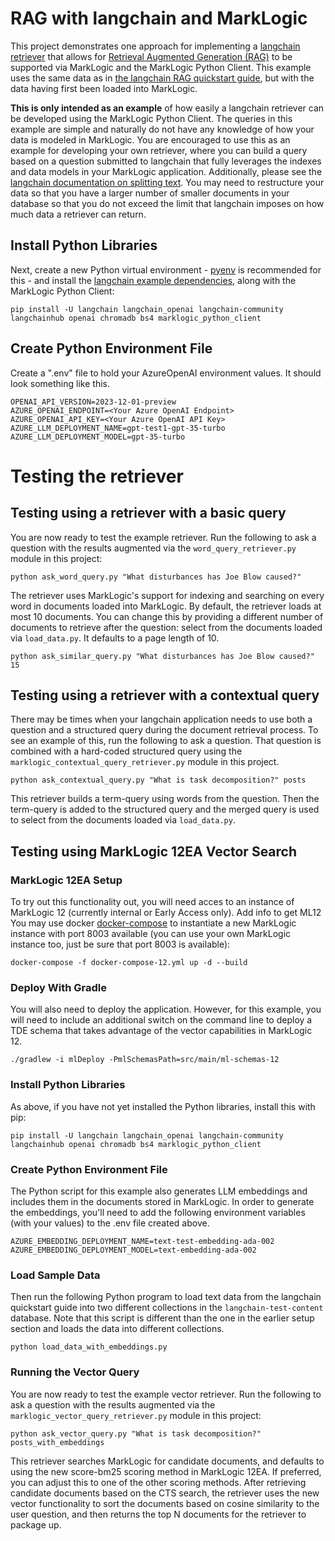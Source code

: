 # RAG with langchain and MarkLogic

This project demonstrates one approach for implementing a 
[langchain retriever](https://python.langchain.com/docs/modules/data_connection/)
that allows for 
[Retrieval Augmented Generation (RAG)](https://python.langchain.com/docs/use_cases/question_answering/)
to be supported via MarkLogic and the MarkLogic Python Client. This example uses the same data as in 
[the langchain RAG quickstart guide](https://python.langchain.com/docs/use_cases/question_answering/quickstart), 
but with the data having first been loaded into MarkLogic.

**This is only intended as an example** of how easily a langchain retriever can be developed
using the MarkLogic Python Client. The queries in this example are simple and naturally 
do not have any knowledge of how your data is modeled in MarkLogic. You are encouraged to use 
this as an example for developing your own retriever, where you can build a query based on a 
question submitted to langchain that fully leverages the indexes and data models in your MarkLogic
application. Additionally, please see the 
[langchain documentation on splitting text](https://python.langchain.com/docs/modules/data_connection/document_transformers/). You may need to restructure your data so that you have a larger number of 
smaller documents in your database so that you do not exceed the limit that langchain imposes on how
much data a retriever can return.

## Install Python Libraries

Next, create a new Python virtual environment - [pyenv](https://github.com/pyenv/pyenv) is recommended for this - 
and install the 
[langchain example dependencies](https://python.langchain.com/docs/use_cases/question_answering/quickstart#dependencies),
along with the MarkLogic Python Client: 

    pip install -U langchain langchain_openai langchain-community langchainhub openai chromadb bs4 marklogic_python_client

## Create Python Environment File

Create a ".env" file to hold your AzureOpenAI environment values. It should look
something like this.
```
OPENAI_API_VERSION=2023-12-01-preview
AZURE_OPENAI_ENDPOINT=<Your Azure OpenAI Endpoint>
AZURE_OPENAI_API_KEY=<Your Azure OpenAI API Key>
AZURE_LLM_DEPLOYMENT_NAME=gpt-test1-gpt-35-turbo
AZURE_LLM_DEPLOYMENT_MODEL=gpt-35-turbo
```

# Testing the retriever

## Testing using a retriever with a basic query

You are now ready to test the example retriever. Run the following to ask a question
with the results augmented via the `word_query_retriever.py` module in this
project:

    python ask_word_query.py "What disturbances has Joe Blow caused?"

The retriever uses MarkLogic's support for indexing and searching on every word in documents loaded into MarkLogic.
By default, the retriever loads at most 10 documents. You can change this by providing a different number of documents
to retrieve after the question:
select from the documents loaded via `load_data.py`. It defaults to a page length of 10.

    python ask_similar_query.py "What disturbances has Joe Blow caused?" 15

## Testing using a retriever with a contextual query

There may be times when your langchain application needs to use both a question and a
structured query during the document retrieval process. To see an example of this, run
the following to ask a question. That question is combined with a hard-coded structured
query using the `marklogic_contextual_query_retriever.py` module in this project.

    python ask_contextual_query.py "What is task decomposition?" posts

This retriever builds a term-query using words from the question. Then the term-query is
added to the structured query and the merged query is used to select from the documents 
loaded via `load_data.py`.

## Testing using MarkLogic 12EA Vector Search

### MarkLogic 12EA Setup

To try out this functionality out, you will need acces to an instance of MarkLogic 12
(currently internal or Early Access only).
<TODO>Add info to get ML12</TODO>
You may use docker 
[docker-compose](https://docs.docker.com/compose/) to instantiate a new MarkLogic
instance with port 8003 available (you can use your own MarkLogic instance too, just be
sure that port 8003 is available):

    docker-compose -f docker-compose-12.yml up -d --build

### Deploy With Gradle

You will also need to deploy the application. However, for this example, you will need
to include an additional switch on the command line to deploy a TDE schema that takes
advantage of the vector capabilities in MarkLogic 12.

    ./gradlew -i mlDeploy -PmlSchemasPath=src/main/ml-schemas-12

### Install Python Libraries

As above, if you have not yet installed the Python libraries, install this with pip:
```
pip install -U langchain langchain_openai langchain-community langchainhub openai chromadb bs4 marklogic_python_client
```

### Create Python Environment File
The Python script for this example also generates LLM embeddings and includes them in
the documents stored in MarkLogic. In order to generate the embeddings, you'll need to
add the following environment variables (with your values) to the .env file created
above.

```
AZURE_EMBEDDING_DEPLOYMENT_NAME=text-test-embedding-ada-002
AZURE_EMBEDDING_DEPLOYMENT_MODEL=text-embedding-ada-002
```

### Load Sample Data

Then run the following Python program to load text data from the langchain quickstart
guide into two different collections in the `langchain-test-content` database. Note that
this script is different than the one in the earlier setup section and loads the data
into different collections.

```
python load_data_with_embeddings.py
```

### Running the Vector Query

You are now ready to test the example vector retriever. Run the following to ask a
question with the results augmented via the `marklogic_vector_query_retriever.py` module
in this project:

    python ask_vector_query.py "What is task decomposition?" posts_with_embeddings

This retriever searches MarkLogic for candidate documents, and defaults to
using the new score-bm25 scoring method in MarkLogic 12EA. If preferred, you can adjust
this to one of the other scoring methods. After retrieving candidate documents based on
the CTS search, the retriever uses the new vector functionality to sort the documents
based on cosine similarity to the user question, and then returns the top N documents
for the retriever to package up.

